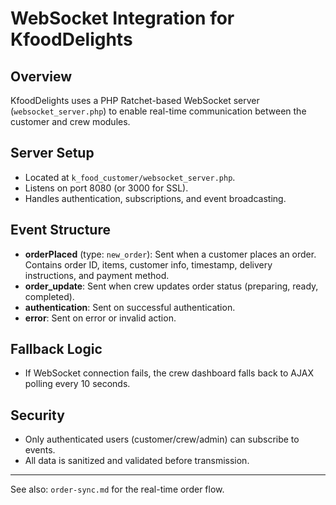 # WebSocket Integration for KfoodDelights

## Overview

KfoodDelights uses a PHP Ratchet-based WebSocket server (`websocket_server.php`) to enable real-time communication between the customer and crew modules.

## Server Setup

- Located at `k_food_customer/websocket_server.php`.
- Listens on port 8080 (or 3000 for SSL).
- Handles authentication, subscriptions, and event broadcasting.

## Event Structure

- **orderPlaced** (type: `new_order`): Sent when a customer places an order. Contains order ID, items, customer info, timestamp, delivery instructions, and payment method.
- **order_update**: Sent when crew updates order status (preparing, ready, completed).
- **authentication**: Sent on successful authentication.
- **error**: Sent on error or invalid action.

## Fallback Logic

- If WebSocket connection fails, the crew dashboard falls back to AJAX polling every 10 seconds.

## Security

- Only authenticated users (customer/crew/admin) can subscribe to events.
- All data is sanitized and validated before transmission.

---

See also: `order-sync.md` for the real-time order flow.
